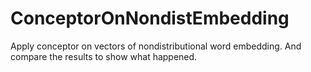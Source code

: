 # ConceptorOnNondistEmbedding
Apply conceptor on vectors of nondistributional word embedding. And compare the results to show what happened.
